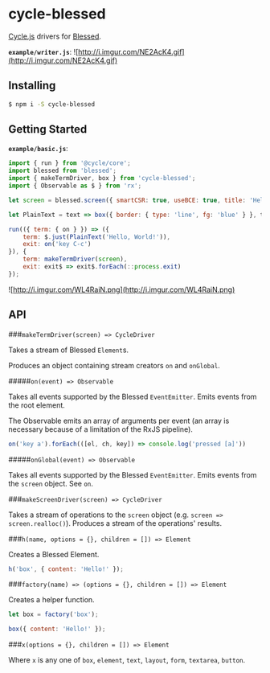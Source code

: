 # cycle-blessed
[Cycle.js](http://cycle.js.org/) drivers for [Blessed](https://github.com/chjj/blessed).

**`example/writer.js`**:
![http://i.imgur.com/NE2AcK4.gif](http://i.imgur.com/NE2AcK4.gif)

## Installing

```sh
$ npm i -S cycle-blessed
```

## Getting Started

**`example/basic.js`**:
```js
import { run } from '@cycle/core';
import blessed from 'blessed';
import { makeTermDriver, box } from 'cycle-blessed';
import { Observable as $ } from 'rx';

let screen = blessed.screen({ smartCSR: true, useBCE: true, title: 'Hello, World!' });

let PlainText = text => box({ border: { type: 'line', fg: 'blue' } }, text);

run(({ term: { on } }) => ({
	term: $.just(PlainText('Hello, World!')),
	exit: on('key C-c')
}), {
	term: makeTermDriver(screen),
	exit: exit$ => exit$.forEach(::process.exit)
});
```

![http://i.imgur.com/WL4RaiN.png](http://i.imgur.com/WL4RaiN.png)

## API

###`makeTermDriver(screen) => CycleDriver`

Takes a stream of Blessed `Element`s.

Produces an object containing stream creators `on` and `onGlobal`.

#####`on(event) => Observable`

Takes all events supported by the Blessed `EventEmitter`. Emits events from the root element.

The Observable emits an array of arguments per event (an array is necessary because of a limitation of the RxJS pipeline).

```js
on('key a').forEach(([el, ch, key]) => console.log('pressed [a]'))
```

#####`onGlobal(event) => Observable`

Takes all events supported by the Blessed `EventEmitter`. Emits events from the `screen` object. See `on`.

###`makeScreenDriver(screen) => CycleDriver`

Takes a stream of operations to the `screen` object (e.g. `screen => screen.realloc()`). Produces a stream of the operations' results.

###`h(name, options = {}, children = []) => Element`

Creates a Blessed Element.

```js
h('box', { content: 'Hello!' });
```

###`factory(name) => (options = {}, children = []) => Element`

Creates a helper function.

```js
let box = factory('box');

box({ content: 'Hello!' });
```

###`x(options = {}, children = []) => Element`

Where `x` is any one of `box`, `element`, `text`, `layout`, `form`, `textarea`, `button`.
